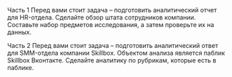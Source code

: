 Часть 1 Перед вами стоит задача – подготовить аналитический отчет для HR-отдела. Сделайте обзор штата сотрудников компании. Составьте набор предметов исследования, а затем проверьте их на данных.

Часть 2 Перед вами стоит задача – подготовить аналитический ответ для SMM-отдела компании Skillbox. Объектом анализа является паблик Skillbox Вконтакте. Сделайте аналитику по рубрикам, которые есть в паблике.
